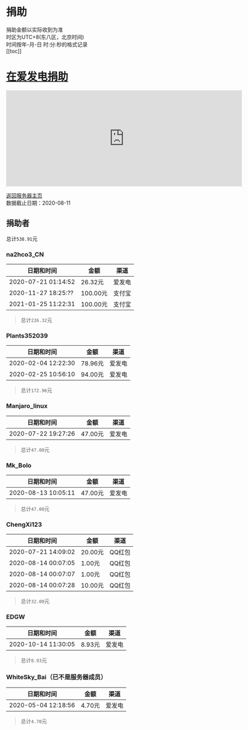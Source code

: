# 捐助
捐助金额以实际收到为准  
时区为UTC+8(东八区，北京时间)  
时间按年-月-日 时:分:秒的格式记录  
[[toc]]
# [在爱发电捐助](https://afdian.net/@skimit)  
<iframe id="afdian_leaflet_skimit" class="afdian_iframe" src="https://afdian.net/leaflet?slug=skimit" width="640" scrolling="no" height="260" frameborder="0" data-v-079fe678=""></iframe>  
  
[返回服务器主页](../)  
数据截止日期：2020-08-11  



## 捐助者
总计`538.91`元

### na2hco3_CN
| 日期和时间               | 金额     | 渠道  |
|---------------------|--------|-----|
| 2020-07-21 01:14:52 | 26.32元 | 爱发电 |
| 2020-11-27 18:25:?? | 100.00元 | 支付宝 |
| 2021-01-25 11:22:31 | 100.00元 | 支付宝 |
> 总计`226.32`元  

### Plants352039
| 日期和时间               | 金额     | 渠道  |
|---------------------|--------|-----|
| 2020-02-04 12:22:30 | 78.96元 | 爱发电 |
| 2020-02-25 10:56:10 | 94.00元 | 爱发电 |
> 总计`172.96`元  

### Manjaro_linux
| 日期和时间               | 金额     | 渠道  |
|---------------------|--------|-----|
| 2020-07-22 19:27:26 | 47.00元 | 爱发电 |
> 总计`47.00`元  

### Mk_Bolo
| 日期和时间               | 金额     | 渠道  |
|---------------------|--------|-----|
| 2020-08-13 10:05:11 | 47.00元 | 爱发电 |
> 总计`47.00`元


### ChengXi123
| 日期和时间               | 金额     | 渠道   |
|---------------------|--------|------|
| 2020-07-21 14:09:02 | 20.00元 | QQ红包 |
| 2020-08-14 00:07:05 | 1.00元 | QQ红包 |
| 2020-08-14 00:07:07 | 1.00元 | QQ红包 |
| 2020-08-14 00:07:28 | 10.00元 | QQ红包 |
> 总计`32.00`元  

### EDGW
| 日期和时间               | 金额    | 渠道  |
|---------------------|-------|-----|
| 2020-10-14 11:30:05 | 8.93元 | 爱发电 |
> 总计`8.93`元

###  WhiteSky_Bai（已不是服务器成员）
| 日期和时间               | 金额    | 渠道  |
|---------------------|-------|-----|
| 2020-05-04 12:18:56 | 4.70元 | 爱发电 |
> 总计`4.70`元  
